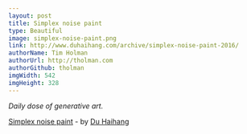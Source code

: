```yaml
---
layout: post
title: Simplex noise paint
type: Beautiful
image: simplex-noise-paint.png
link: http://www.duhaihang.com/archive/simplex-noise-paint-2016/
authorName: Tim Holman
authorUrl: http://tholman.com
authorGithub: tholman
imgWidth: 542
imgHeight: 328
---
```


_Daily dose of generative art._

[Simplex noise paint](http://www.duhaihang.com/archive/simplex-noise-paint-2016/) - by [Du Haihang](http://www.duhaihang.com/)
